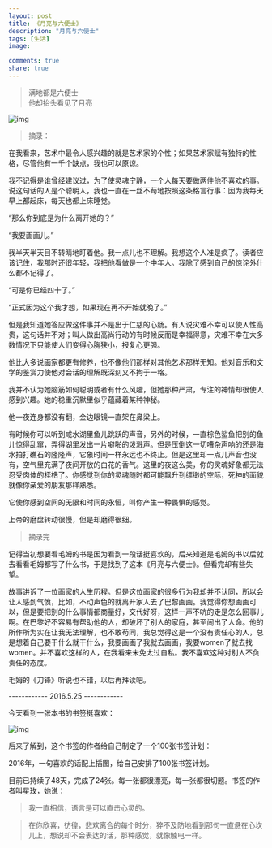 ```yaml
---
layout: post
title: 《月亮与六便士》
description: "月亮与六便士"
tags: [生活]
image:

comments: true
share: true
---
```


> 满地都是六便士<br  />
> 他却抬头看见了月亮

![img](http://img13.360buyimg.com/n0/jfs/t1480/223/419834631/166737/d1ad1928/55812b13N96914e3f.jpg)

<!-- more -->

> 摘录：

在我看来，艺术中最令人感兴趣的就是艺术家的个性；如果艺术家赋有独特的性格，尽管他有一千个缺点，我也可以原谅。

我不记得是谁曾经建议过，为了使灵魂宁静，一个人每天要做两件他不喜欢的事。说这句话的人是个聪明人，我也一直在一丝不苟地按照这条格言行事：因为我每天早上都起床，每天也都上床睡觉。

“那么你到底是为什么离开她的？”

“我要画画儿。”

我半天半天目不转睛地盯着他。我一点儿也不理解。我想这个人准是疯了。读者应该记住，我那时还很年轻，我把他看做是一个中年人。我除了感到自己的惊诧外什么都不记得了。

“可是你已经四十了。”

“正式因为这个我才想，如果现在再不开始就晚了。”

但是我知道她答应做这件事并不是出于仁慈的心肠。有人说灾难不幸可以使人性高贵，这句话并不对；叫人做出高尚行动的有时候反而是幸福得意，灾难不幸在大多数情况下只能使人们变得心胸狭小，报复心更强。

他比大多说画家都更有修养，也不像他们那样对其他艺术那样无知。他对音乐和文学的鉴赏力使他对会话的理解既深刻又不拘于一格。

我并不认为她脑筋如何聪明或者有什么风趣，但她那种严肃，专注的神情却很使人感到兴趣。她的稳重沉默里似乎蕴藏着某种神秘。

他一夜连身都没有翻，金边眼镜一直架在鼻梁上。

有时候你可以听到咸水湖里鱼儿跳跃的声音，另外的时候，一直棕色鲨鱼把别的鱼儿惊得乱窜，弄得湖里发出一片噼啪的泼溅声。但是压倒这一切嘈杂声响的还是海水拍打礁石的隆隆声，它象时间一样永远也不终止。但是这里却一点儿声音也没有，空气里充满了夜间开放的白花的香气。这里的夜这么美，你的灵魂好象都无法忍受肉体的桎梏了。你感觉到你的灵魂随时都可能飘升到缥缈的空际，死神的面貌就像你亲爱的朋友那样熟悉。

它使你感到空间的无限和时间的永恒，叫你产生一种畏惧的感觉。

上帝的磨盘转动很慢，但是却磨得很细。

> 摘录完

记得当初想要看毛姆的书是因为看到一段话挺喜欢的，后来知道是毛姆的书以后就去看看毛姆都写了什么书，于是找到了这本《月亮与六便士》。但看完却有些失望。

故事讲诉了一位画家的人生历程。但是这位画家的很多行为我却并不认同，所以会让人感到气愤，比如，不动声色的就离开家人去了巴黎画画。我觉得你想画画可以，但是要把别的什么事情都商量好，交代好呀，这样一声不吭的走是怎么回事儿啊。在巴黎好不容易有帮助他的人，却破坏了别人的家庭，甚至闹出了人命。他的所作所为实在让我无法理解，也不敢苟同，我总觉得这是一个没有责任心的人，总是想着自己要干什么就干什么，我要画画了我就去画画，我要women了就去找women。并不喜欢这样的人，在我看来未免太过自私。我不喜欢这种对别人不负责任的态度。

毛姆的《刀锋》听说也不错，以后再拜读吧。

------------ 2016.5.25 ------------

今天看到一张本书的书签挺喜欢：

![img]({{site.url}}images/article/2016-5-7/1.png)

后来了解到，这个书签的作者给自己制定了一个100张书签计划：

2016年，一句喜欢的话配上插图，给自己安排了100张书签计划。

目前已持续了48天，完成了24张。每一张都很漂亮，每一张都很切题。书签的作者叫星玫，她说：

> 我一直相信，语言是可以直击心灵的。

> 在你欣喜，彷徨，悲欢离合的每个时分，猝不及防地看到那句一直悬在心坎儿上，想说却不会表达的话，那种感觉，就像触电一样。
